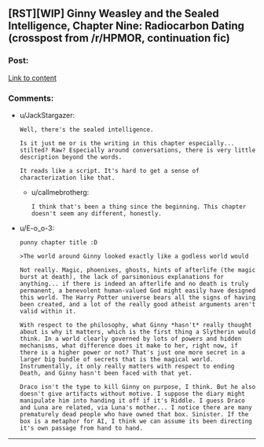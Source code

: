 ## [RST][WIP] Ginny Weasley and the Sealed Intelligence, Chapter Nine: Radiocarbon Dating (crosspost from /r/HPMOR, continuation fic)

### Post:

[Link to content](https://www.fanfiction.net/s/11117811/9/Ginny-Weasley-and-the-Sealed-Intelligence)

### Comments:

- u/JackStargazer:
  ```
  Well, there's the sealed intelligence.

  Is it just me or is the writing in this chapter especially... stilted? Raw? Especially around conversations, there is very little description beyond the words. 

  It reads like a script. It's hard to get a sense of characterization like that.
  ```

  - u/callmebrotherg:
    ```
    I think that's been a thing since the beginning. This chapter doesn't seem any different, honestly.
    ```

- u/E-o_o-3:
  ```
  punny chapter title :D

  >The world around Ginny looked exactly like a godless world would

  Not really. Magic, phoenixes, ghosts, hints of afterlife (the magic burst at death), the lack of parsimonious explanations for anything... if there is indeed an afterlife and no death is truly permanent, a benevolent human-valued God might easily have designed this world. The Harry Potter universe bears all the signs of having been created, and a lot of the really good atheist arguments aren't valid within it. 

  With respect to the philosophy, what Ginny *hasn't* really thought about is why it matters, which is the first thing a Slytherin would think. In a world clearly governed by lots of powers and hidden mechanisms, what difference does it make to her, right now, if there is a higher power or not? That's just one more secret in a larger big bundle of secrets that is the magical world. Instrumentally, it only really matters with respect to ending Death, and Ginny hasn't been faced with that yet.

  Draco isn't the type to kill Ginny on purpose, I think. But he also doesn't give artifacts without motive. I suppose the diary might manipulate him into handing it off if it's Riddle. I guess Draco and Luna are related, via Luna's mother... I notice there are many prematurely dead people who have owned that box. Sinister. If the box is a metaphor for AI, I think we can assume its been directing it's own passage from hand to hand.
  ```

---

